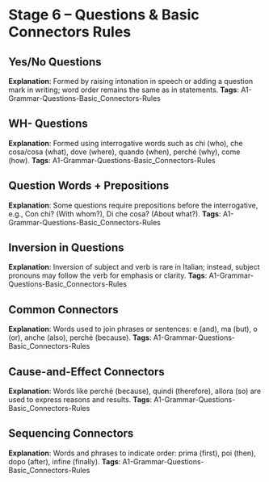 # Stage 6 – Questions & Basic Connectors Rules

## Yes/No Questions
**Explanation**: Formed by raising intonation in speech or adding a question mark in writing; word order remains the same as in statements.
**Tags**: A1-Grammar-Questions-Basic_Connectors-Rules

## WH- Questions
**Explanation**: Formed using interrogative words such as chi (who), che cosa/cosa (what), dove (where), quando (when), perché (why), come (how).
**Tags**: A1-Grammar-Questions-Basic_Connectors-Rules

## Question Words + Prepositions
**Explanation**: Some questions require prepositions before the interrogative, e.g., Con chi? (With whom?), Di che cosa? (About what?).
**Tags**: A1-Grammar-Questions-Basic_Connectors-Rules

## Inversion in Questions
**Explanation**: Inversion of subject and verb is rare in Italian; instead, subject pronouns may follow the verb for emphasis or clarity.
**Tags**: A1-Grammar-Questions-Basic_Connectors-Rules

## Common Connectors
**Explanation**: Words used to join phrases or sentences: e (and), ma (but), o (or), anche (also), perché (because).
**Tags**: A1-Grammar-Questions-Basic_Connectors-Rules

## Cause-and-Effect Connectors
**Explanation**: Words like perché (because), quindi (therefore), allora (so) are used to express reasons and results.
**Tags**: A1-Grammar-Questions-Basic_Connectors-Rules

## Sequencing Connectors
**Explanation**: Words and phrases to indicate order: prima (first), poi (then), dopo (after), infine (finally).
**Tags**: A1-Grammar-Questions-Basic_Connectors-Rules
